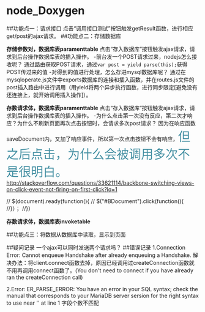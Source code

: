 # node_Doxygen
##功能点一：请求接口
点击“调用接口测试”按钮触发getResult函数，进行相应get/post的ajax请求。
##功能点二：存储数据库

**存储参数对，数据库表paramenttable**
点击“存入数据库”按钮触发ajax请求，请求到后台操作数据库表的插入操作。
 -前台发一个POST请求过来，nodejs怎么接收呢？
 	通过路由获取POST请求，通过`var post = yield parse(this);`获得POST传过来的值
 -对得到的值进行处理，怎么存进mysql数据库呢？
	通过在mysqloperate.js文件中exports数据库的连接和插入函数，并在routes.js文件的post插入路由中进行调用（用yield将两个异步执行函数，进行同步限定[避免没有还连接上，就开始调用插入操作]）。

**存数请求体，数据库表paramenttable**
点击“存入数据库”按钮触发ajax请求，请求到后台操作数据库表的插入操作。
 -为什么点击第一次没有反应，第二次才响应？为什么不刷新页面再次点击按钮时，会请求多次post请求？
	因为在响应函数saveDocument内，又加了响应事件，所以第一次点击按钮不会有响应，<font color="#4590a3" size = "6px">但之后点击，为什么会被调用多次不是很明白。</font>http://stackoverflow.com/questions/33621114/backbone-switching-views-on-click-event-not-firing-on-first-click?lq=1

  // $(document).ready(function(){
  //   $("#BDocument").click(function(){
  //}）；
  //}）

  **存数请求体，数据库表invoketable**

##功能点三：将数据从数据库中读取，显示到页面



##疑问记录
一个ajax可以同时发送两个请求吗？
##错误记录
1.Connection Error: Cannot enqueue Handshake after already enqueuing a Handshake.
	解决办法：将client.connect函数去掉，原因已经调用过createConnection函数就不用再调用connect函数了。(You don't need to connect if you have already ran the createConnection call)

2.Error: ER_PARSE_ERROR: You have an error in your SQL syntax; check the manual that corresponds to your MariaDB server sersion for the right syntax to use near '' at line 1
	字段个数不匹配
